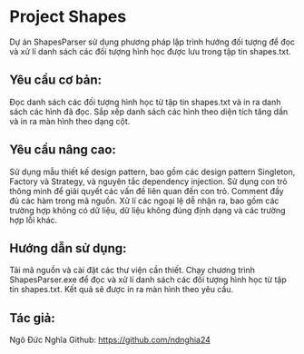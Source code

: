 # Project Shapes
Dự án ShapesParser sử dụng phương pháp lập trình hướng đối tượng để đọc và xử lí danh sách các đối tượng hình học được lưu trong tập tin shapes.txt.

## Yêu cầu cơ bản:
Đọc danh sách các đối tượng hình học từ tập tin shapes.txt và in ra danh sách các hình đã đọc.
Sắp xếp danh sách các hình theo diện tích tăng dần và in ra màn hình theo dạng cột.

## Yêu cầu nâng cao:
Sử dụng mẫu thiết kế design pattern, bao gồm các design pattern Singleton, Factory và Strategy, và nguyên tắc dependency injection.
Sử dụng con trỏ thông minh để giải quyết các vấn đề liên quan đến con trỏ.
Comment đầy đủ các hàm trong mã nguồn.
Xử lí các ngoại lệ dễ nhận ra, bao gồm các trường hợp không có dữ liệu, dữ liệu không đúng định dạng và các trường hợp lỗi khác.

## Hướng dẫn sử dụng:
Tải mã nguồn và cài đặt các thư viện cần thiết.
Chạy chương trình ShapesParser.exe để đọc và xử lí danh sách các đối tượng hình học từ tập tin shapes.txt.
Kết quả sẽ được in ra màn hình theo yêu cầu.

## Tác giả:
Ngô Đức Nghĩa
Github: https://github.com/ndnghia24
